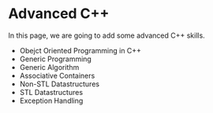 # Advanced C++
In this page, we are going to add some advanced C++ skills. 
- Obejct Oriented Programming in C++
- Generic Programming
- Generic Algorithm
- Associative Containers
- Non-STL Datastructures
- STL Datastructures
- Exception Handling